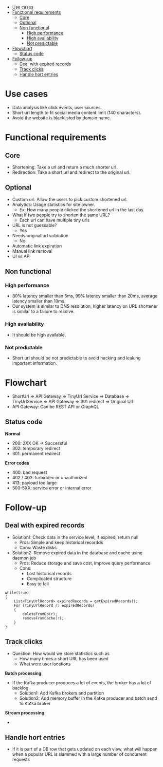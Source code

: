 
- [Use cases](#use-cases)
- [Functional requirements](#functional-requirements)
  - [Core](#core)
  - [Optional](#optional)
  - [Non functional](#non-functional)
    - [High performance](#high-performance)
    - [High availability](#high-availability)
    - [Not predictable](#not-predictable)
- [Flowchart](#flowchart)
  - [Status code](#status-code)
- [Follow-up](#follow-up)
  - [Deal with expired records](#deal-with-expired-records)
  - [Track clicks](#track-clicks)
  - [Handle hort entries](#handle-hort-entries)


# Use cases
* Data analysis like click events, user sources.
* Short url length to fit social media content limit \(140 characters\).
* Avoid the website is blacklisted by domain name.

# Functional requirements
## Core
* Shortening: Take a url and return a much shorter url. 
* Redirection: Take a short url and redirect to the original url. 

## Optional
* Custom url: Allow the users to pick custom shortened url. 
* Analytics: Usage statistics for site owner. 
  * Ex: How many people clicked the shortened url in the last day.
* What if two people try to shorten the same URL?
  * Each url can have multiple tiny urls 
* URL is not guessable? 
  * Yes
* Needs original url validation
  * No
* Automatic link expiration
* Manual link removal
* UI vs API

## Non functional

### High performance
* 80% latency smaller than 5ms, 99% latency smaller than 20ms, average latency smaller than 10ms.
* Our system is similar to DNS resolution, higher latency on URL shortener is similar to a failure to resolve. 

### High availability
* It should be high available. 

### Not predictable
* Short url should be not predictable to avoid hacking and leaking important information. 

# Flowchart

* ShortUrl =&gt; API Gateway =&gt; TinyUrl Service =&gt; Database =&gt; TinyUrlService =&gt; API Gateway =&gt; 301 redirect =&gt; Original Url
* API Gateway: Can be REST API or GraphQL

## Status code

**Normal**

* 200: 2XX OK -&gt; Successful
* 302: temporary redirect
* 301: permanent redirect

**Error codes**

* 400: bad request
* 402 / 403: forbidden or unauthorized
* 413: payload too large
* 500-5XX: service error or internal error

# Follow-up

## Deal with expired records

* Solution1: Check data in the service level, if expired, return null
  * Pros: Simple and keep historical recordds
  * Cons: Waste disks
* Solution2: Remove expired data in the database and cache using daemon job
  * Pros: Reduce storage and save cost, improve query performance
  * Cons: 
    * Lost historical records
    * Complicated structure
    * Easy to fail

```text
while(true)
{
    List<TinyUrlRecord> expiredRecords = getExpiredRecords();
    For (TinyUrlRecord r: expiredRecords)
    {
        deleteFromDb(r);
        removeFromCache(r);
    }
}
```

## Track clicks

* Question: How would we store statistics such as 
  * How many times a short URL has been used
  * What were user locations

**Batch processing**

* If the Kafka producer produces a lot of events, the broker has a lot of backlog
  * Solution1: Add Kafka brokers and partition
  * Solution2: Add memory buffer in the Kafka producer and batch send to Kafka broker

**Stream processing**

* 
## Handle hort entries

* If it is part of a DB row that gets updated on each view, what will happen when a popular URL is slammed with a large number of concurrent requests


